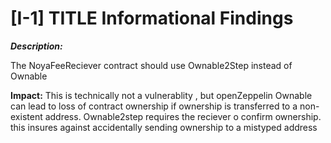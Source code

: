 # [I-1] TITLE Informational Findings

***Description:***

The NoyaFeeReciever contract should use Ownable2Step instead of Ownable

**Impact:**
This is technically not a vulnerablity , but openZeppelin Ownable can lead to loss of contract ownership if ownership is transferred to a non-existent address. Ownable2step requires the reciever o confirm ownership. this insures against accidentally sending ownership to a mistyped address 
